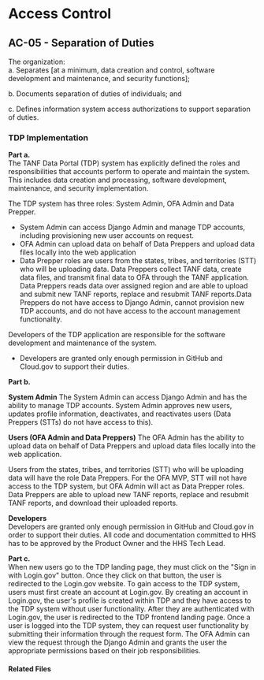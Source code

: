 # Access Control
## AC-05 - Separation of Duties

The organization:  
a. Separates [at a minimum, data creation and control, software development and maintenance, and security functions];

b. Documents separation of duties of individuals; and 

c. Defines information system access authorizations to support separation of duties.

### TDP Implementation

**Part a.**  
The TANF Data Portal (TDP) system has explicitly defined the roles and responsibilities that accounts perform to operate and maintain the system. This includes data creation and processing, software development, maintenance, and security implementation.

The TDP system has three roles: System Admin, OFA Admin and Data Prepper.
  * System Admin can access Django Admin and manage TDP accounts, including provisioning new user accounts on request.    
  * OFA Admin can upload data on behalf of Data Preppers and upload data files locally into the web application  
  * Data Prepper roles are users from the states, tribes, and territories (STT) who will be uploading data.  Data Preppers collect TANF data, create data files, and transmit final data to OFA through the TANF application.  Data Preppers reads data over assigned region and are able to upload and submit new TANF reports, replace and resubmit TANF reports.Data Preppers do not have access to Django Admin, cannot provision new TDP accounts, and do not have access to the account management functionality.

Developers of the TDP application are responsible for the software development and maintenance of the system.
  * Developers are granted only enough permission in GitHub and Cloud.gov to support their duties.    

**Part b.**  

**System Admin**
The System Admin can access Django Admin and has the ability to manage TDP accounts.  System Admin approves new users, updates profile information, deactivates, and reactivates users (Data Preppers (STTs) do not have access to this).

**Users (OFA Admin and Data Preppers)**
The OFA Admin has the ability to upload data on behalf of Data Preppers and upload data files locally into the web application. 

Users from the states, tribes, and territories (STT) who will be uploading data will have the role Data Preppers.  For the OFA MVP, STT will not have access to the TDP system, but OFA Admin will act as Data Prepper roles. Data Preppers are able to upload new TANF reports, replace and resubmit TANF reports, and download their uploaded reports.  

**Developers**  
Developers are granted only enough permission in GitHub and Cloud.gov in order to support their duties.  All code and documentation committed to HHS has to be approved by the Product Owner and the HHS Tech Lead.  


**Part c.**   
When new users go to the TDP landing page, they must click on the "Sign in with Login.gov" button.  Once they click on that button, the user is redirected to the Login.gov website.  To gain access to the TDP system, users must first create an account at Login.gov.  By creating an account in Login.gov, the user's profile is created within TDP and they have access to the TDP system without user functionality.  After they are authenticated with Login.gov, the user is redirected to the TDP frontend landing page.  Once a user is logged into the TDP system, they can request user functionality by submitting their information through the request form.  The OFA Admin can view the request through the Django Admin and grants the user the appropriate permissions based on their job responsibilities.  


#### Related Files
